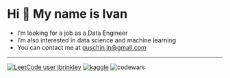 # Hi 👋 My name is Ivan

- I’m looking for a job as a Data Engineer
- I’m also interested in data science and machine learning
- You can contact me at [guschin.jn@gmail.com](mailto:guschin.jn@gmail.com)
---
[![LeetCode user jbrinkley](https://img.shields.io/badge/dynamic/json?style=flat&labelColor=black&color=%23ffa116&label=LeetCode&query=solved&url=https%3A%2F%2Fleetcode-badge.vercel.app%2Fapi%2Fusers%2Fjbrinkley&logo=leetcode&logoColor=yellow)](https://leetcode.com/jbrinkley/) [![kaggle](https://img.shields.io/badge/Kaggle-%2320beff?style=flat-square&logo=kaggle&color=1f1f1f)]( https://www.kaggle.com/ivanguschin) ![codewars](https://www.codewars.com/users/jbrinkley/badges/micro)

<!---
jbrinkley322/jbrinkley322 is a ✨ special ✨ repository because its `README.md` (this file) appears on your GitHub profile.
You can click the Preview link to take a look at your changes.
--->
